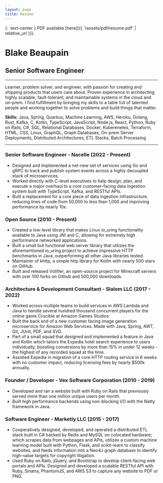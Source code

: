 ```yaml
---
layout: page
title: Resume
---
```


{: .text-center }
PDF available [here]({{ '/assets/pdf/resume.pdf' | relative_url }}).

# Blake Beaupain
## Senior Software Engineer
---------------------------

Learner, problem solver, and engineer, with passion for creating and shipping products that users care about. Proven experience in architecting highly scalable, fault-tolerant, and maintainable systems in the cloud and on-prem. I find fulfillment by bringing my skills to a table full of talented people and working together to solve problems and build things that matter.

**Skills:** Java, Spring, Quarkus, Machine Learning, AWS, Heroku, Golang, Rust, Kafka, C, Kotlin, TypeScript, JavaScript, Node.js, React, Python, Ruby on Rails, C#, SQL, Relational Databases, Docker, Kuberenetes, Terraform, HTML, CSS, Linux, GraphQL, Graph Databases, On-prem Server Deployments, Distributed Architectures, ETL Stacks, Batch Processing

---

### Senior Software Engineer - Nacelle (2022 - Present)

* Designed and implemented a net-new set of services using Go and gRPC  to track and publish system events across a highly decoupled  stack of microservices.
* Worked directly with C-level executives to help design, plan, and execute a major overhaul to a core customer-facing data ingestion system built with TypeScript, Kafka, and RESTful APIs.
* Built a replacement for a core piece of data ingestion infrastructure, reducing lines of code from 50,000 to less than 1,000 and improving performance by nearly 10x.

### Open Source (2010 - Present)

* Created a low-level library that makes Linux io_uring functionality available  to Java using JNI and C, allowing for extremely high performance networked applications.
* Built a small but functional web server library that utilizes the aforementioned io_uring project to achieve impressive HTTP benchmarks in Java, outperforming all other Java libraries tested.
* Maintainer of khttp, a simple http library for Kotlin with nearly 500 stars on GitHub.
* Built and released Votifier, an open-source project for Minecraft servers with over 100 forks on Github and 500,000 downloads.

### Architecture & Development Consultant - Slalom LLC (2017 - 2022)

* Worked across multiple teams to build services in AWS Lambda and Java  to handle several hundred thousand concurrent players for the online game Crucible at Amazon Games Studios.
* Built the back end of a new customer facing image generation microservice for Amazon Web Services. Made with Java, Spring, AWT, Git, JUnit, PDF, and SVG.
* Part of a small squad that designed and implemented a feature in Java and Kotlin which tailors the Expedia hotel search experience to users individually, boosting conversions by more than 15% in under 12 weeks - the highest of any recorded squad at the time.
* Assisted Expedia in migration of a core HTTP routing service in 6 weeks with no customer impact, reducing licensing fees by nearly $500k annually.

### Founder / Developer - Vex Software Corporation (2010 - 2019)

* Developed and ran a website built with Ruby on Rails that previously served more than one million unique users per month.
* Built high performance backends using non-blocking I/O with the Netty framework in Java.

### Software Engineer - Marketly LLC (2015 - 2017)

* Cooperatively designed, developed, and operated a distributed ETL stack built in C# backed by Redis and MySQL on colocated hardware; which scrapes data from webpages and APIs, utilizes a custom machine learning model built with Python, Flask, and scikit-learn to classify websites, and feeds information into a Neo4J graph database to identify high-value targets for copyright litigation.
* Used Ruby on Rails, jQuery, and Bootstrap to develop client-facing web portals and APIs. Designed and developed a scalable RESTful API with Ruby, Sinatra, PhantomJS, and AWS S3 to capture any website to PDF or PNG.
